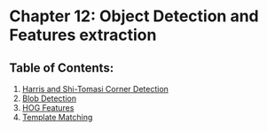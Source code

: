 # Chapter 12: Object Detection and Features extraction


##  Table of Contents:
1. [Harris and Shi-Tomasi Corner Detection](12.1_Harris_and_ShiTomasi_Corner_Detection.md)
2. [Blob Detection](12.2_Blob_Detection.md)
3. [HOG Features](12.3_HOG_Features.md)
4. [Template Matching](12.4_Template_Matching.md)



